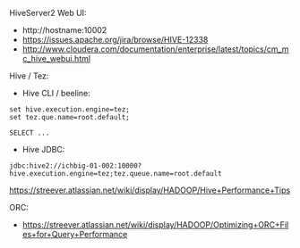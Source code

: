 HiveServer2 Web UI:
- http://hostname:10002
- https://issues.apache.org/jira/browse/HIVE-12338
- http://www.cloudera.com/documentation/enterprise/latest/topics/cm_mc_hive_webui.html

Hive / Tez:
- Hive CLI / beeline:
```
set hive.execution.engine=tez;
set tez.que.name=root.default;

SELECT ...
```
- Hive JDBC:
```
jdbc:hive2://ichbig-01-002:10000?hive.execution.engine=tez;tez.queue.name=root.default
```

​https://streever.atlassian.net/wiki/display/HADOOP/Hive+Performance+Tips

ORC:
- https://streever.atlassian.net/wiki/display/HADOOP/Optimizing+ORC+Files+for+Query+Performance